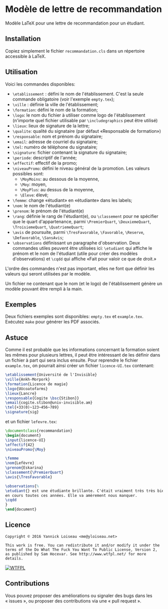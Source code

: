 
# Modèle de lettre de recommandation

Modèle LaTeX pour une lettre de recommandation pour un étudiant.

## Installation

Copiez simplement le fichier `recommandation.cls` dans un répertoire accessible à LaTeX.

## Utilisation

Voici les commandes disponibles:

- `\etablissement` : défini le nom de l'établissement. C'est la seule commande obligatoire (voir l'exemple `empty.tex`);
- `\ville` : définie la ville de l'établissement;
- `\formation`: défini le nom de la formation;
- `\logo`: le nom du fichier à utiliser comme logo de l'établissement (n'importe quel fichier utilisable par `\includegraphics` peut être utilisé)
- `\lieux`: lieux de signature de la lettre;
- `\qualite`: qualité du signataire (par défaut «Responsable de formation»)
- `\responsable`: nom et prénom du signataire;
- `\email`: adresse de courriel du signataire;
- `\tel`: numéro de téléphone du signataire;
- `\signature`: fichier contenant la signature du signataire;
- `\periode`: descriptif de l'année;
- `\effectif`: effectif de la promo;
- `\niveauPromo`: défini le niveau général de la promotion. Les valeurs possibles sont:
  - `\MoyMoins`: au dessous de la moyenne,
  - `\Moy`: moyen,
  - `\MoyPlus`: au dessus de la moyenne,
  - `\Eleve`: élevé;
- `\femme`: change «étudiant» en «étudiante» dans les labels;
- `\nom`: le nom de l'étudiant(e)
- `\prenom`: le prénom de l'étudiant(e)
- `\rang`: définie le rang de l'étudiant(e), ou `\classement` pour ne spécifier que le quart d'appartenance, parmi `\PremierQuart`, `\DeuxiemeQuart`, `\TroisiemeQuart`, `\QuatriemeQuart`;
- `\avis` de poursuite, parmi `\TresFavorable`, `\Favorable`, `\Reserve`, `\Defavorable`, `\SansAvis`;
- `\observations` définissant un paragraphe d'observation. Deux commandes utiles peuvent être utilisées ici: `\etudiant` qui affiche le prénom et le nom de l'étudiant (utile pour créer des modèles d'observations) et `\cqdd` qui affiche «Fait pour valoir ce que de droit.»

L'ordre des commandes n'est pas important, elles ne font que définir les valeurs qui seront utilisées par le modèle.

Un fichier ne contenant que le nom (et le logo) de l'établissement génère un modèle pouvant être rempli à la main. 

## Exemples

Deux fichiers exemples sont disponibles: `empty.tex` et `example.tex`. Exécutez `make` pour générer les PDF associés.

## Astuce

Comme il est probable que les informations concernant la formation soient les mêmes pour plusieurs lettres, il peut être intéressant de les définir dans un fichier à part qui sera inclus ensuite. Pour reprendre le fichier `example.tex`, on pourrait ainsi créer un fichier `licence-UI.tex` contenant:

```latex
\etablissement{Université de l'Invisible}
\ville{Ankh-Morpork}
\formation{Licence de magie}
\logo{UUcoatofarms}
\lieux{Lancre}
\responsable{Cogite \bsc{Stibon}}
\email{cogite.stibon@univ-invisible.am}
\tel{+33(0)~123~456~789}
\signature{sig}
```

et un fichier `lefevre.tex`:

```latex
\documentclass{recommandation}
\begin{document}
\input{licence-UI}
\effectif{42}
\niveauPromo{\Moy}

\femme
\nom{Lefèvre}
\prenom{Eskarina}
\classement{\PremierQuart}
\avis{\TresFavorable}

\observations{%
\etudiant{} est une étudiante brillante. C'était vraiment très très bien de l'avoir
en cours toutes ces années. Elle va amèrement nous manquer.
\cqdd
}
\end{document}
```

## Licence

    Copyright © 2016 Yannick Loiseau <me@yloiseau.net>

    This work is free. You can redistribute it and/or modify it under the
    terms of the Do What The Fuck You Want To Public License, Version 2,
    as published by Sam Hocevar. See http://www.wtfpl.net/ for more details.


[![WTFPL](http://www.wtfpl.net/wp-content/uploads/2012/12/wtfpl-badge-2.png)](http://www.wtfpl.net/)

## Contributions

Vous pouvez proposer des améliorations ou signaler des bugs dans les « issues », ou proposer des contributions via une « pull request ».
